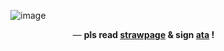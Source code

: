  ⠀  ⠀  ⠀  ⠀  ⠀ ⠀   ⠀  ![image](https://biscuit2.crd.co/assets/images/gallery07/4024b91d.gif?v=417d2f39)
 
 ⠀  ⠀  ⠀  ⠀  ⠀  ⠀  ⠀  ⠀  ⠀  ⠀ ⠀  ⠀  ⠀  ⠀  — **pls read [strawpage](https://chailatte.straw.page) & sign [ata](https://melomanie.atabook.org/) !**
